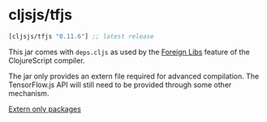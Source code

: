 # cljsjs/tfjs

[](dependency)
```clojure
[cljsjs/tfjs "0.11.6"] ;; latest release
```
[](/dependency)

This jar comes with `deps.cljs` as used by the [Foreign Libs][flibs] feature
of the ClojureScript compiler.

The jar only provides an extern file required for advanced compilation.
The TensorFlow.js API will still need to be provided through some other mechanism.

[Extern only packages](https://github.com/cljsjs/packages/wiki/Extern-only-packages)

[flibs]: https://clojurescript.org/reference/packaging-foreign-deps
